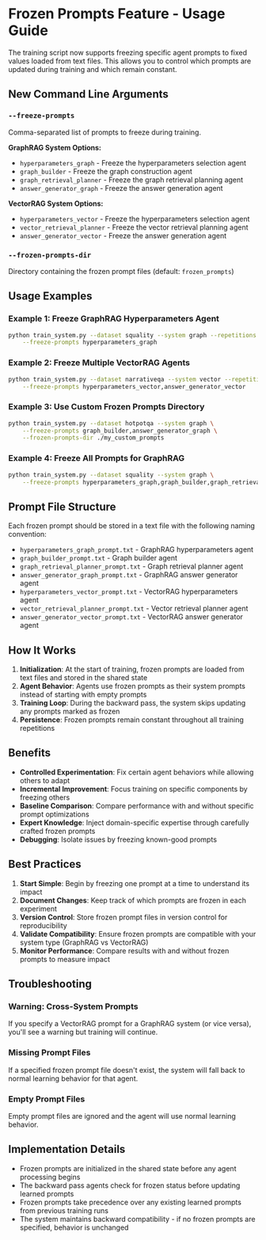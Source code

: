 # Frozen Prompts Feature - Usage Guide

The training script now supports freezing specific agent prompts to fixed values loaded from text files. This allows you to control which prompts are updated during training and which remain constant.

## New Command Line Arguments

### `--freeze-prompts`
Comma-separated list of prompts to freeze during training.

**GraphRAG System Options:**
- `hyperparameters_graph` - Freeze the hyperparameters selection agent
- `graph_builder` - Freeze the graph construction agent
- `graph_retrieval_planner` - Freeze the graph retrieval planning agent
- `answer_generator_graph` - Freeze the answer generation agent

**VectorRAG System Options:**
- `hyperparameters_vector` - Freeze the hyperparameters selection agent
- `vector_retrieval_planner` - Freeze the vector retrieval planning agent
- `answer_generator_vector` - Freeze the answer generation agent

### `--frozen-prompts-dir`
Directory containing the frozen prompt files (default: `frozen_prompts`)

## Usage Examples

### Example 1: Freeze GraphRAG Hyperparameters Agent
```bash
python train_system.py --dataset squality --system graph --repetitions 3 \
    --freeze-prompts hyperparameters_graph
```

### Example 2: Freeze Multiple VectorRAG Agents
```bash
python train_system.py --dataset narrativeqa --system vector --repetitions 5 \
    --freeze-prompts hyperparameters_vector,answer_generator_vector
```

### Example 3: Use Custom Frozen Prompts Directory
```bash
python train_system.py --dataset hotpotqa --system graph \
    --freeze-prompts graph_builder,answer_generator_graph \
    --frozen-prompts-dir ./my_custom_prompts
```

### Example 4: Freeze All Prompts for GraphRAG
```bash
python train_system.py --dataset squality --system graph \
    --freeze-prompts hyperparameters_graph,graph_builder,graph_retrieval_planner,answer_generator_graph
```

## Prompt File Structure

Each frozen prompt should be stored in a text file with the following naming convention:

- `hyperparameters_graph_prompt.txt` - GraphRAG hyperparameters agent
- `graph_builder_prompt.txt` - Graph builder agent
- `graph_retrieval_planner_prompt.txt` - Graph retrieval planner agent
- `answer_generator_graph_prompt.txt` - GraphRAG answer generator agent
- `hyperparameters_vector_prompt.txt` - VectorRAG hyperparameters agent
- `vector_retrieval_planner_prompt.txt` - Vector retrieval planner agent
- `answer_generator_vector_prompt.txt` - VectorRAG answer generator agent

## How It Works

1. **Initialization**: At the start of training, frozen prompts are loaded from text files and stored in the shared state
2. **Agent Behavior**: Agents use frozen prompts as their system prompts instead of starting with empty prompts
3. **Training Loop**: During the backward pass, the system skips updating any prompts marked as frozen
4. **Persistence**: Frozen prompts remain constant throughout all training repetitions

## Benefits

- **Controlled Experimentation**: Fix certain agent behaviors while allowing others to adapt
- **Incremental Improvement**: Focus training on specific components by freezing others
- **Baseline Comparison**: Compare performance with and without specific prompt optimizations
- **Expert Knowledge**: Inject domain-specific expertise through carefully crafted frozen prompts
- **Debugging**: Isolate issues by freezing known-good prompts

## Best Practices

1. **Start Simple**: Begin by freezing one prompt at a time to understand its impact
2. **Document Changes**: Keep track of which prompts are frozen in each experiment
3. **Version Control**: Store frozen prompt files in version control for reproducibility
4. **Validate Compatibility**: Ensure frozen prompts are compatible with your system type (GraphRAG vs VectorRAG)
5. **Monitor Performance**: Compare results with and without frozen prompts to measure impact

## Troubleshooting

### Warning: Cross-System Prompts
If you specify a VectorRAG prompt for a GraphRAG system (or vice versa), you'll see a warning but training will continue.

### Missing Prompt Files
If a specified frozen prompt file doesn't exist, the system will fall back to normal learning behavior for that agent.

### Empty Prompt Files
Empty prompt files are ignored and the agent will use normal learning behavior.

## Implementation Details

- Frozen prompts are initialized in the shared state before any agent processing begins
- The backward pass agents check for frozen status before updating learned prompts
- Frozen prompts take precedence over any existing learned prompts from previous training runs
- The system maintains backward compatibility - if no frozen prompts are specified, behavior is unchanged
